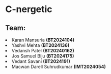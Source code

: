 # C-nergetic
<h2>Team:</h2>
<li> Karan Mansuria <strong>(BT2024104)</strong></li>
<li> Yashvi Mehta <strong>(BT2024136)</strong></li>
<li> Vedansh Patel <strong>(BT20240162)</strong></li>
<li> Jos Samuel Biju <strong>(BT2024175)</strong></li>
<li> Vedant Savani <strong>(BT2024191)</strong></li>
<li> Macwan Darell Suhrudkumar <strong>(IMT2024054)</strong></li>

